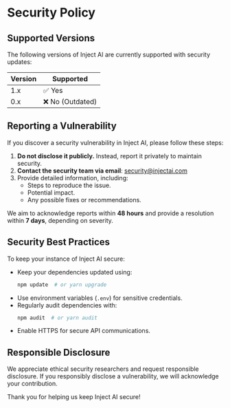 # Security Policy

## Supported Versions

The following versions of Inject AI are currently supported with security updates:

| Version | Supported          |
|---------|------------------|
| 1.x     | ✅ Yes           |
| 0.x     | ❌ No (Outdated) |

## Reporting a Vulnerability

If you discover a security vulnerability in Inject AI, please follow these steps:

1. **Do not disclose it publicly.** Instead, report it privately to maintain security.
2. **Contact the security team via email**: security@injectai.com
3. Provide detailed information, including:
   - Steps to reproduce the issue.
   - Potential impact.
   - Any possible fixes or recommendations.

We aim to acknowledge reports within **48 hours** and provide a resolution within **7 days**, depending on severity.

## Security Best Practices

To keep your instance of Inject AI secure:

- Keep your dependencies updated using:
  ```bash
  npm update  # or yarn upgrade
  ```
- Use environment variables (`.env`) for sensitive credentials.
- Regularly audit dependencies with:
  ```bash
  npm audit  # or yarn audit
  ```
- Enable HTTPS for secure API communications.

## Responsible Disclosure

We appreciate ethical security researchers and request responsible disclosure. If you responsibly disclose a vulnerability, we will acknowledge your contribution.

Thank you for helping us keep Inject AI secure!
